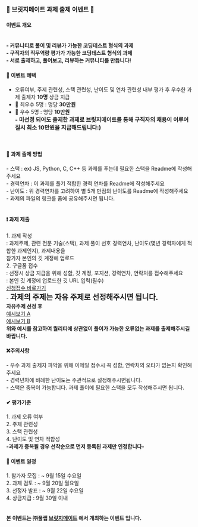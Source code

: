 
<h3>🎉 브릿지메이트 과제 출제 이벤트 🎉</h3>

<h4>이벤트 개요</h4><br>
<b>- 커뮤니티로 풀이 및 리뷰가 가능한 코딩테스트 형식의 과제</b><br>
<b>- 구직자의 직무역량 평가가 가능한 코딩테스트 형식의 과제</b><br>
<b>- 서로 출제하고, 풀어보고, 리뷰하는 커뮤니티를 만듭니다!</b><br>

<h4>🎉 이벤트 혜택</h4>

- 오류여부, 주제 관련성, 스택 관련성, 난이도 및 연차 관련성 내부 평가 후 우수한 과제 출제자 <b>10명</b> 상금 지급 <br>
- 🥇 최우수 5명 : 명당 <b>30만원</b> <br>
- 🥈 우수 5명 : 명당 <b>10만원</b> <br>
<b style="font-size:15px;">- 미선정 되어도 출제한 과제로 브릿지메이트를 통해 구직자의 채용이 이루어질시 최소 10만원을 지급해드립니다:) </b>
<br>
<h4>📑 과제 출제 방법</h4>
- 스택 : ex) JS, Python, C, C++ 등 과제를 푸는데 필요한 스택을 Readme에 작성해주세요<br>
- 경력연차 : 이 과제를 풀기 적합한 경력 연차를 Readme에 작성해주세요<br>
- 난이도 : 위 경력연차를 고려하여 별 5개 만점의 난이도를 Readme에 작성해주세요<br>
- 과제의 파일의 링크를 폼에 공유해주시면 됩니다.<br><br>

<h4>❗ 과제 제출</h4>
  1. 과제 작성<br>
  : 과제주제, 관련 전문 기술(스택), 과제 풀이 선호 경력연차, 난이도(몇년 경력자에게 적합한 과제인지), 과제내용을<br>
   참가자 본인의 깃 계정에 업로드<br>
  2. 구글폼 접수<br>
  : 선정시 상금 지급을 위해 성함, 깃 계정, 포지션, 경력연차, 연락처를 접수해주세요<br>
  : 본인 깃 계정에 업로드한 깃 URL 입력(필수)<br>
  <a href="">신청접수 바로가기</a><br>
- <b style="font-size:20px">과제의 주제는 자유 주제로 선정해주시면 됩니다.</b>
  <br> <b>자유주제 선정 후</b> <br>
 <a href="https://github.com/woowacourse/java-baseball-precourse">예시보기 A</a><br>
 <a href="https://github.com/woowacourse/java-racingcar-precourse">예시보기 B</a> <br>
 <b>위와 예시를 참고하여 퀄리티에 상관없이 풀이가 가능한 오류없는 과제를 출제해주시길 바랍니다.</b>

<h4>❌주의사항</h4>
- 우수 과제 출제자 파악을 위해 이메일 접수시 꼭 성함, 연락처의 오타가 없는지 확인해주세요<br>
- 경력년차에 비례한 난이도는 주관적으로 설정해주시면됩니다.<br>
- 스택은 중복이 가능합니다. 과제 풀이에 필요한 스택을 모두 작성해주시면 됩니다. <br>

<h4>✔ 평가기준</h4>
 1. 과제 오류 여부 <br>
 2. 주제 관련성 <br>
 3. 스택 관련성 <br>
 4. 난이도 및 연차 적합성 <br>
<b>-과제가 중복될 경우 선착순으로 먼저 등록된 과제만 인정합니다-</b>
<br>
<h4>📆 이벤트 일정</h4>
1. 참가자 모집 : ~ 9월 15일 수요일<br>
2. 과제 검토 : ~ 9월 20일 월요일<br>
3. 선정자 발표 : ~ 9월 22일 수요일<br>
4. 상금지급 : 9월 30일 이내<br>
<br><br>
<b>본 이벤트는 ㈜풀랩 <a href="https://bridgemate.co.kr">브릿지메이트</a> 에서 개최하는 이벤트 입니다.</b>
